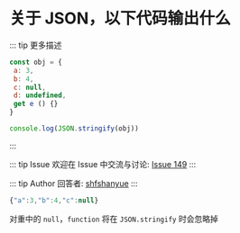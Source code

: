 # 关于 JSON，以下代码输出什么

::: tip 更多描述 
 ``` js
const obj = {
  a: 3,
  b: 4,
  c: null,
  d: undefined,
  get e () {}
}

console.log(JSON.stringify(obj))
``` 
:::

::: tip Issue 
 欢迎在 Issue 中交流与讨论: [Issue 149](https://github.com/shfshanyue/Daily-Question/issues/149) 
:::

::: tip Author 
回答者: [shfshanyue](https://github.com/shfshanyue) 
:::

``` js
{"a":3,"b":4,"c":null}
```

对重中的 `null`，`function` 将在 `JSON.stringify` 时会忽略掉